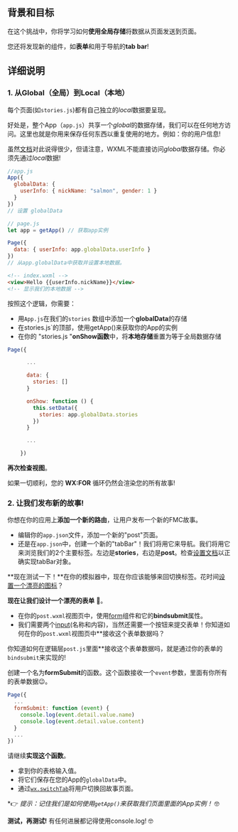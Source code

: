 ## 背景和目标

在这个挑战中，你将学习如何**使用全局存储**将数据从页面发送到页面。

您还将发现新的组件，如**表单**和用于导航的**tab bar**!

## 详细说明

### 1. 从Global（全局）到Local（本地）

每个页面(如`stories.js`)都有自己独立的*local*数据要呈现。

好处是，整个App（`app.js`）共享一个*global*的数据存储，我们可以在任何地方访问。这里也就是你用来保存任何东西以重复使用的地方。例如：你的用户信息!

虽然[文档](https://developers.weixin.qq.com/miniprogram/en/dev/framework/app-service/app.html)对此说得很少，但请注意，WXML不能直接访问*global*数据存储。你必须先通过*local*数据!

```js
//app.js
App({
  globalData: {
  	userInfo: { nickName: "salmon", gender: 1 }
  }
})
// 设置 globalData
```

```js
// page.js
let app = getApp() // 获取app实例

Page({
  data: { userInfo: app.globalData.userInfo }
})
// 从app.globalData中获取并设置本地数据。
```

```html
<!-- index.wxml -->
<view>Hello {{userInfo.nickName}}</view>
<!-- 显示我们的本地数据 -->
```

按照这个逻辑，你需要：

- 用`App.js`在我们的`stories` 数组中添加一个**globalData**的存储
- 在stories.js`的顶部，使用getApp()来获取你的App的实例
- 在你的 "stories.js "**onShow函数**中，将**本地存储**重置为等于全局数据存储

```js
Page({

      ...

      data: {
        stories: []
      }

      onShow: function () {
        this.setData({
          stories: app.globalData.stories
        })
      }

      ...

    })
```

**再次检查视图**。

如果一切顺利，您的 **WX:FOR** 循环仍然会渲染您的所有故事!

### 2. 让我们发布新的故事!

你想在你的应用上**添加一个新的路由**，让用户发布一个新的FMC故事。

- 编辑你的`app.json`文件，添加一个新的"post"页面。
- 还是在`app.json`中，创建一个新的"tabBar"！我们将用它来导航。我们将用它来浏览我们的2个主要标签。左边是**stories**，右边是**post**。检查[设置文档](https://developers.weixin.qq.com/miniprogram/en/dev/framework/config.html)以正确实现tabBar对象。

**现在测试一下！**在你的模拟器中，现在你应该能够来回切换标签。花时间[设置一个漂亮的图标](https://www.iconfont.cn/)？

**现在让我们设计一个漂亮的表单** 🎨。

- 在你的`post.wxml`视图页中，使用[form](https://developers.weixin.qq.com/miniprogram/en/dev/component/form.html)组件和它的**bindsubmit**属性。
- 我们需要两个[input](https://developers.weixin.qq.com/miniprogram/en/dev/component/input.html)(名称和内容)，当然还需要一个按钮来提交表单！你知道如何在你的`post.wxml`视图页中**接收这个表单数据吗？

你知道如何在逻辑层`post.js`里面**接收这个表单数据吗，就是通过你的表单的`bindsubmit`来实现的!

创建一个名为**formSubmit**的函数。这个函数接收一个`event`参数，里面有你所有的表单数据😉。

```js
Page({
  ...
  formSubmit: function (event) {
    console.log(event.detail.value.name)
    console.log(event.detail.value.content)
  }
  ...
})
```

请继续**实现这个函数**。

- 拿到你的表格输入值。
- 将它们保存在您的App的`globalData`中。
- 通过[`wx.switchTab`](https://developers.weixin.qq.com/miniprogram/en/dev/api/ui-navigate.html#wxswitchtabobject)将用户切换回故事页面。

*👉 *提示：记住我们是如何使用`getApp()`来获取我们页面里面的App实例！* 🤓

**测试，再测试!** 有任何进展都记得使用console.log! 🤓